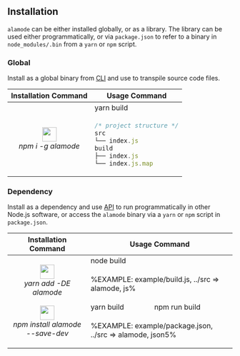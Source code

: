
## Installation

`alamode` can be either installed globally, or as a library. The library can be used either programmatically, or via `package.json` to refer to a binary in `node_modules/.bin` from a `yarn` or `npm` script.

### Global

Install as a global binary from <a href="#cli">CLI</a> and use to transpile source code files.

<table>
<thead>
 <tr>
  <th>Installation Command</th>
  <th>Usage Command</th>
 </tr>
</thead>

<tbody>
 <tr>
  <td rowspan="3" align="center"><em>
   <img src="https://cdn.rawgit.com/a-la/alamode/HEAD/doc/Npm-logo.svg" height="32">
   <br/>
   npm i -g alamode
  </em></td>
  <td>yarn build</td>
 </tr>

 <tr>
  <td>

```js
/* project structure */
src
└── index.js
build
├── index.js
└── index.js.map
```
</td>
 </tr>

<!--
 <tr>

```sh
alamode src -o build
```
  </td>
 </tr> -->
</tbody>
</table>

### Dependency

Install as a dependency and use <a href="#api">API</a> to run programmatically in other Node.js software, or access the `alamode` binary via a `yarn` or `npm` script in `package.json`.

<table>
<thead>
 <tr>
  <th>Installation Command</th>
  <th colspan="2">Usage Command</th>
 </tr>
</thead>
<tbody>
 <tr>
  <td rowspan="4" align="center"><em>
   <img src="https://cdn.rawgit.com/a-la/alamode/HEAD/doc/yarn-kitten.svg" height="32">
   <br/>
   yarn add -DE alamode
   <br/>
   <br/>
   <img src="https://cdn.rawgit.com/a-la/alamode/HEAD/doc/Npm-logo.svg" height="32">
   <br/>
   npm install alamode --save-dev
  </em></td>
  <td colspan="2">node build</td>
 </tr>

 <tr>
  <td colspan="2">

%EXAMPLE: example/build.js, ../src => alamode, js%
  </td>
 </tr>

 <tr>
  <td>yarn build</td>
  <td>npm run build</td>
 </tr>
 <tr>
  <td colspan="2">

%EXAMPLE: example/package.json, ../src => alamode, json5%
  </td>
 </tr>
</tbody>
</table>
